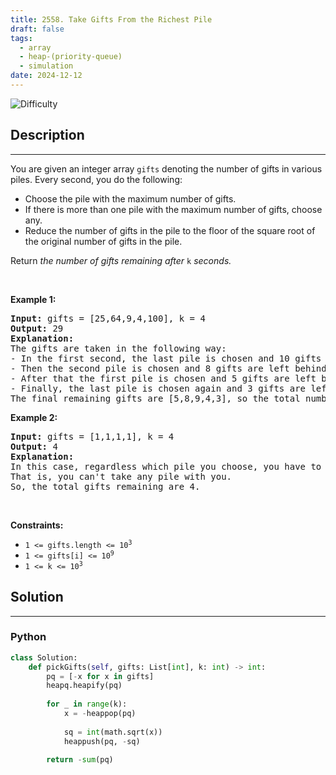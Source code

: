 ```yaml
---
title: 2558. Take Gifts From the Richest Pile
draft: false
tags: 
  - array
  - heap-(priority-queue)
  - simulation
date: 2024-12-12
---
```


![Difficulty](https://img.shields.io/badge/Difficulty-Easy-blue.svg)

## Description

---
<p>You are given an integer array <code>gifts</code> denoting the number of gifts in various piles. Every second, you do the following:</p>

<ul>
	<li>Choose the pile with the maximum number of gifts.</li>
	<li>If there is more than one pile with the maximum number of gifts, choose any.</li>
	<li>Reduce the number of gifts in the pile to the floor of the square root of the original number of gifts in the pile.</li>
</ul>

<p>Return <em>the number of gifts remaining after </em><code>k</code><em> seconds.</em></p>

<p>&nbsp;</p>
<p><strong class="example">Example 1:</strong></p>

<pre>
<strong>Input:</strong> gifts = [25,64,9,4,100], k = 4
<strong>Output:</strong> 29
<strong>Explanation:</strong> 
The gifts are taken in the following way:
- In the first second, the last pile is chosen and 10 gifts are left behind.
- Then the second pile is chosen and 8 gifts are left behind.
- After that the first pile is chosen and 5 gifts are left behind.
- Finally, the last pile is chosen again and 3 gifts are left behind.
The final remaining gifts are [5,8,9,4,3], so the total number of gifts remaining is 29.
</pre>

<p><strong class="example">Example 2:</strong></p>

<pre>
<strong>Input:</strong> gifts = [1,1,1,1], k = 4
<strong>Output:</strong> 4
<strong>Explanation:</strong> 
In this case, regardless which pile you choose, you have to leave behind 1 gift in each pile. 
That is, you can&#39;t take any pile with you. 
So, the total gifts remaining are 4.
</pre>

<p>&nbsp;</p>
<p><strong>Constraints:</strong></p>

<ul>
	<li><code>1 &lt;= gifts.length &lt;= 10<sup>3</sup></code></li>
	<li><code>1 &lt;= gifts[i] &lt;= 10<sup>9</sup></code></li>
	<li><code>1 &lt;= k &lt;= 10<sup>3</sup></code></li>
</ul>


## Solution

---
### Python
``` py title='take-gifts-from-the-richest-pile'
class Solution:
    def pickGifts(self, gifts: List[int], k: int) -> int:
        pq = [-x for x in gifts]
        heapq.heapify(pq)
        
        for _ in range(k):
            x = -heappop(pq)
            
            sq = int(math.sqrt(x))
            heappush(pq, -sq)
        
        return -sum(pq)

```

